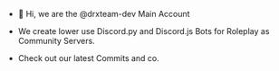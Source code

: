 - 👋 Hi, we are the @drxteam-dev Main Account

- We create lower use Discord.py and Discord.js Bots for Roleplay as Community Servers.

- Check out our latest Commits and co.

<!---
drxteam-dev/drxteam-dev is a ✨ special ✨ repository because its `README.md` (this file) appears on your GitHub profile.
You can click the Preview link to take a look at your changes.
--->
